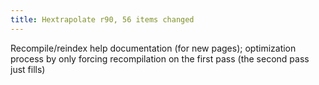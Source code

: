 ```yaml
---
title: Hextrapolate r90, 56 items changed
---
```


Recompile/reindex help documentation (for new pages); optimization process by only forcing recompilation on the first pass (the second pass just fills)

